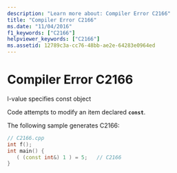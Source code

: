 ```yaml
---
description: "Learn more about: Compiler Error C2166"
title: "Compiler Error C2166"
ms.date: "11/04/2016"
f1_keywords: ["C2166"]
helpviewer_keywords: ["C2166"]
ms.assetid: 12789c3a-cc76-48bb-ae2e-64283e0964ed
---
```

# Compiler Error C2166

l-value specifies const object

Code attempts to modify an item declared **`const`**.

The following sample generates C2166:

```cpp
// C2166.cpp
int f();
int main() {
   ( (const int&) 1 ) = 5;   // C2166
}
```
